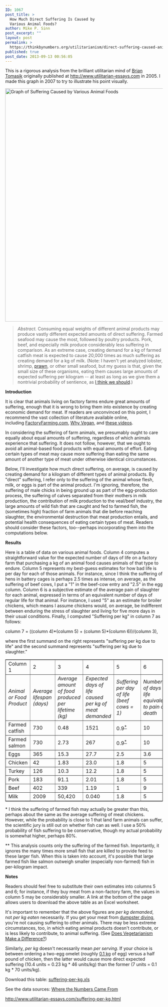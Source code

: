 ```yaml
---
ID: 1067
post_title: >
  How Much Direct Suffering Is Caused by
  Various Animal Foods?
author: Mike P. Sinn
post_excerpt: ""
layout: post
permalink: >
  https://thinkbynumbers.org/utilitarianism/direct-suffering-caused-animal-foods/
published: true
post_date: 2013-09-13 00:56:05
---
```

<p style="text-align: left;" align="center">This is a rigorous analysis from the brilliant utilitarian mind of <a href="http://briantomasik.com/">Brian Tomasik</a> originally published at <a href="http://reducing-suffering.org/">http://www.utilitarian-essays.com</a> in 2005. I made this graph in 2007 to try to illustrate his point visually.</p>

<p style="text-align: left;" align="center"><a href="http://thinkbynumbers.org/wp-content/uploads/2011/10/Suffering-Caused-by-Various-Animal-Foods.jpg"><img title="Suffering Caused by Various Animal Foods" src="http://thinkbynumbers.org/wp-content/uploads/2011/10/Suffering-Caused-by-Various-Animal-Foods.jpg" alt="Graph of Suffering Caused by Various Animal Foods" width="571" height="744" /></a></p>

<blockquote><em>Abstract.</em> Consuming equal weights of different animal products may produce vastly different expected amounts of direct suffering. Farmed seafood may cause the most, followed by poultry products. Pork, beef, and especially milk produce considerably less suffering in comparison. As an extreme case, creating demand for a kg of farmed catfish meat is expected to cause 20,000 times as much suffering as creating demand for a kg of milk. (Note: I haven't yet analyzed lobster, shrimp, <a href="http://www.dailymail.co.uk/sciencetech/article-492323/Prawns-feel-pain-say-scientists.html">prawn</a>, or other small seafood, but my guess is that, given the small size of these organisms, eating them causes large amounts of expected suffering per kilogram -- at least as long as we give them a nontrivial probability of sentience, as <a href="https://en.wikipedia.org/wiki/Pain_in_crustaceans">I think we should</a>.)</blockquote>

<strong>Introduction</strong>

It is clear that animals living on factory farms endure great amounts of suffering, enough that it is wrong to bring them into existence by creating economic demand for meat. If readers are unconvinced on this point, I recommend the vast collection of literature available online, including <a href="http://www.farmsanctuary.org/learn/factory-farming/">FactoryFarming.com</a>, <a href="http://veganoutreach.org/modernfarms/">Why Vegan</a>, and <a href="http://reducing-suffering.org/on-the-seriousness-of-suffering/#factory-farming">these videos</a>.

In considering the suffering of farm animals, we presumably ought to care equally about equal amounts of suffering, regardless of which animals experience that suffering. It does not follow, however, that we ought to avoid all animal-based food products with equal amounts of effort. Eating certain types of meat may cause more suffering than eating the same amount of another type of meat under otherwise identical circumstances.

Below, I'll investigate how much direct suffering, on average, is caused by creating demand for a kilogram of different types of animal products. By "direct" suffering, I refer only to the suffering of the animal whose flesh, milk, or eggs is part of the animal product. I'm ignoring, therefore, the suffering of male chicks in being ground up as part of the egg-production process, the suffering of calves separated from their mothers in milk production, the contribution of milk production to the veal/beef industry, the large amounts of wild fish that are caught and fed to farmed fish, the (sometimes high) fraction of farm animals that die before reaching slaughter, the environmental destruction that meat production entails, and potential health consequences of eating certain types of meat. Readers should consider these factors, too--perhaps incorporating them into the computations below.

<strong>Results</strong>

<p align="left">Here is a table of data on various animal foods. Column 4 computes a straightforward value for the expected number of days of life on a factory farm that purchasing a kg of an animal food causes animals of that type to endure. Column 5 represents my best-guess estimates for how bad life is per day for each of those animals. For instance, since I think the suffering of hens in battery cages is perhaps 2.5 times as intense, on average, as the suffering of beef cows, I put a "1" in the beef-cow entry and "2.5" in the egg column. Column 6 is a subjective estimate of the average pain of slaughter for each animal, expressed in terms of an equivalent number of days of regular life for that animal. For instance, I used "5" as an estimate for broiler chickens, which means I assume chickens would, on average, be indifferent between enduring the stress of slaughter and living for five more days in their usual conditions. Finally, I computed "Suffering per kg" in column 7 as follows:</p>

<p align="left">column 7 = ((column 4)*(column 5) + (column 5)*(column 6))/(column 3),</p>

<p align="left">where the first summand on the right represents "suffering per kg due to life" and the second summand represents "suffering per kg due to slaughter."</p>

<table border="1" width="914">
<tbody>
<tr>
<td>Column 1</td>
<td>2</td>
<td>3</td>
<td>4</td>
<td>5</td>
<td>6</td>
<td>7</td>
</tr>
<tr>
<td width="84"><em>Animal or Food Product</em></td>
<td width="99"><em>Average lifespan (days)</em></td>
<td width="177"><em>Average amount of food produced per lifetime (kg)</em></td>
<td width="162"><em>Expected days of life caused per kg of meat demanded</em></td>
<td width="142"><em>Suffering per day of life (beef cows = 1)</em></td>
<td width="103"><em>Number of days of life equivalent to pain of death</em></td>
<td width="101"><em>Expected suffering caused per kg demanded</em></td>
</tr>
<tr>
<td>Farmed catfish</td>
<td>730</td>
<td>0.48</td>
<td>1521</td>
<td>0.9<sup><a href="http://reducing-suffering.org/how-much-direct-suffering-is-caused-by-various-animal-foods/#note_fish">*</a></sup></td>
<td>10</td>
<td>1388</td>
</tr>
<tr>
<td>Farmed salmon</td>
<td>730</td>
<td>2.73</td>
<td>267</td>
<td>0.9<sup><a href="http://reducing-suffering.org/how-much-direct-suffering-is-caused-by-various-animal-foods/#note_fish">*</a></sup></td>
<td>10</td>
<td>244<sup><a href="http://reducing-suffering.org/how-much-direct-suffering-is-caused-by-various-animal-foods/#note_salmon">**</a></sup></td>
</tr>
<tr>
<td>Eggs</td>
<td>365</td>
<td>15.3</td>
<td>27.7</td>
<td>2.5</td>
<td>3.6</td>
<td>70</td>
</tr>
<tr>
<td>Chicken</td>
<td>42</td>
<td>1.83</td>
<td>23.0</td>
<td>1.8</td>
<td>5</td>
<td>46</td>
</tr>
<tr>
<td>Turkey</td>
<td>126</td>
<td>10.3</td>
<td>12.2</td>
<td>1.8</td>
<td>5</td>
<td>23</td>
</tr>
<tr>
<td>Pork</td>
<td>183</td>
<td>91.1</td>
<td>2.01</td>
<td>1.8</td>
<td>5</td>
<td>3.7</td>
</tr>
<tr>
<td>Beef</td>
<td>402</td>
<td>339</td>
<td>1.19</td>
<td>1</td>
<td>9</td>
<td>1.2</td>
</tr>
<tr>
<td>Milk</td>
<td>2009</td>
<td>50,420</td>
<td>0.040</td>
<td>1.8</td>
<td>5</td>
<td>0.07</td>
</tr>
</tbody>
</table>

<a id="note_fish" name="note_fish"></a>* I think the suffering of farmed fish may actually be greater than this, perhaps about the same as the average suffering of meat chickens. However, while the probability is close to 1 that land farm animals can suffer, the scientific jury is still out on whether fish can as well. I use a 50% probability of fish suffering to be conservative, though my actual probability is somewhat higher, perhaps 80%.

<a id="note_salmon" name="note_fish"></a>** This analysis counts only the suffering of the farmed fish. Importantly, it ignores the many times more small fish that are killed to provide feed to these larger fish. When this is taken into account, it's possible that large farmed fish like salmon outweigh smaller (especially non-farmed) fish in per-kilogram impact.

<strong>Notes</strong>

Readers should feel free to substitute their own estimates into columns 5 and 6; for instance, if they buy meat from a non-factory farm, the values in column 5 may be considerably smaller. A link at the bottom of the page allows users to download the above table as an Excel worksheet.

It's important to remember that the above figures are <em>per kg demanded</em>, not <em>per kg eaten</em> necessarily. If you get your meat from <a href="https://en.wikipedia.org/wiki/Dumpster_diving">dumpster diving</a>, you're not causing suffering to other animals. There may be less extreme circumstances, too, in which eating animal products doesn't contribute, or is less likely to contribute, to animal suffering. (See <a href="http://reducing-suffering.org/does-vegetarianism-make-a-difference/">Does Vegetarianism Make a Difference?</a>)

Similarly, <em>per kg</em> doesn't necessarily mean <em>per serving</em>. If your choice is between ordering a two-egg omelet (roughly <a href="http://reducing-suffering.org/how-much-direct-suffering-is-caused-by-various-animal-foods/#egg_weight">0.1 kg</a> of egg) versus a half pound of chicken, then the latter would cause more direct expected suffering (10.4 units = 0.23 kg * 46 units/kg) than the former (7 units = 0.1 kg * 70 units/kg).

Download this table: <a href="http://www.utilitarian-essays.com/suffering-per-kg.xls">suffering-per-kg.xls</a>

See the data sources: <a href="http://reducing-suffering.org/how-much-direct-suffering-is-caused-by-various-animal-foods/">Where the Numbers Came From</a>

<a href="http://reducing-suffering.org/how-much-direct-suffering-is-caused-by-various-animal-foods/">http://www.utilitarian-essays.com/suffering-per-kg.html</a>

&nbsp;